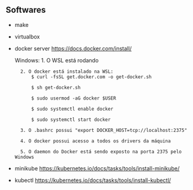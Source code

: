 ## Softwares
- make

- virtualbox 

- docker server
    https://docs.docker.com/install/
    
    Windows:
        1. O WSL está rodando

        2. O docker está instalado na WSL:
            $ curl -fsSL get.docker.com -o get-docker.sh

            $ sh get-docker.sh

            $ sudo usermod -aG docker $USER

            $ sudo systemctl enable docker

            $ sudo systemctl start docker

        3. O .bashrc possui "export DOCKER_HOST=tcp://localhost:2375"

        4. O docker possui acesso a todos os drivers da máquina

        5. O daemon do Docker está sendo exposto na porta 2375 pelo Windows

- minikube
    https://kubernetes.io/docs/tasks/tools/install-minikube/

- kubectl
    https://kubernetes.io/docs/tasks/tools/install-kubectl/